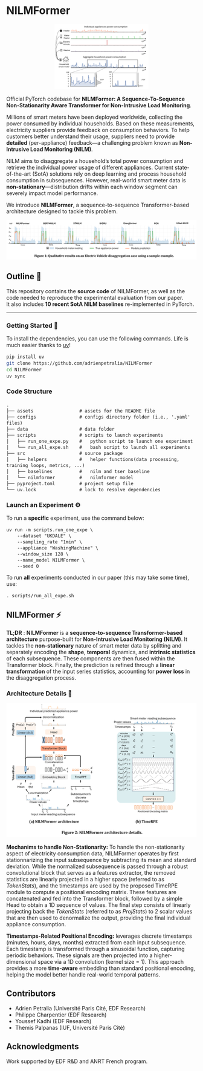 # NILMFormer

<p align="center">
    <img width="250" src="https://github.com/adrienpetralia/NILMFormer/blob/main/assets/intro.png" alt="Intro image">
</p>



Official PyTorch codebase for **NILMFormer: A Sequence-To-Sequence Non-Stationarity Aware Transformer for Non-Intrusive Load Monitoring**.

Millions of smart meters have been deployed worldwide, collecting the power consumed by individual households. Based on these measurements, electricity suppliers provide feedback on consumption behaviors. To help customers better understand their usage, suppliers need to provide **detailed** (per-appliance) feedback—a challenging problem known as **Non-Intrusive Load Monitoring (NILM)**.

NILM aims to disaggregate a household’s total power consumption and retrieve the individual power usage of different appliances. Current state-of-the-art (SotA) solutions rely on deep learning and process household consumption in subsequences. However, real-world smart meter data is **non-stationary**—distribution drifts within each window segment can severely impact model performance.

We introduce **NILMFormer**, a sequence-to-sequence Transformer-based architecture designed to tackle this problem.

<p align="center">
    <img width="700" src="https://github.com/adrienpetralia/NILMFormer/blob/main/assets/results_sample.png" alt="Results sample">
</p>



## Outline 📝

This repository contains the **source code** of NILMFormer, as well as the code needed to reproduce the experimental evaluation from our paper.  
It also includes **10 recent SotA NILM baselines** re-implemented in PyTorch.

---

### Getting Started 🚀

To install the dependencies, you can use the following commands. Life is much easier thanks to [uv](https://astral.sh/blog/uv)!

```bash
pip install uv
git clone https://github.com/adrienpetralia/NILMFormer
cd NILMFormer
uv sync
```


### Code Structure

```
.
├── assets                 # assets for the README file 
├── configs                # configs directory folder (i.e., '.yaml' files)
├── data                   # data folder
├── scripts                # scripts to launch experiments
│   ├── run_one_expe.py    #   python script to launch one experiment
│   └── run_all_expe.sh    #   bash script to launch all experiments
├── src                    # source package
│   ├── helpers            #   helper functions(data processing, training loops, metrics, ...)
│   ├── baselines          #   nilm and tser baseline
│   └── nilmformer         #   nilmformer model
├── pyproject.toml         # project setup file
└── uv.lock                # lock to resolve dependencies
```

### Launch an Experiment ⚙️

To run a **specific** experiment, use the command below:
```
uv run -m scripts.run_one_expe \
    --dataset "UKDALE" \
    --sampling_rate "1min" \
    --appliance "WashingMachine" \
    --window_size 128 \
    --name_model NILMFormer \
    --seed 0
```

To run **all** experiments conducted in our paper (this may take some time), use:
```
. scripts/run_all_expe.sh
```

## NILMFormer ⚡

**TL;DR** : **NILMFormer** is a **sequence-to-sequence Transformer-based architecture** purpose-built for **Non-Intrusive Load Monitoring (NILM)**. It tackles the **non-stationary** nature of smart meter data by splitting and separately encoding the **shape**, **temporal** dynamics, and **intrinsic statistics** of each subsequence. These components are then fused within the Transformer block. Finally, the prediction is refined through a **linear transformation** of the input series statistics, accounting for **power loss** in the disaggregation process.

### Architecture Details 🔎

<p align="center">
    <img width="600" src="https://github.com/adrienpetralia/NILMFormer/blob/main/assets/nilmformer_details.png" alt="NILMFormer">
</p>

**Mechanims to handle Non-Stationarity:** To handle the non-stationarity aspect of electricity consumption data, NILMFormer operates by first stationnarizing the input subsequence by subtracting its mean and standard deviation.
While the normalized subsequence is passed through a robust convolutional block that serves as a features extractor, the removed statistics are linearly projected in a higher space (referred to as *TokenStats*), and the timestamps are used by the proposed TimeRPE module to compute a positional encoding matrix.
These features are concatenated and fed into the Transformer block, followed by a simple Head to obtain a 1D sequence of values.
The final step consists of linearly projecting back the *TokenStats* (referred to as *ProjStats*) to 2 scalar values that are then used to denormalize the output, providing the final individual appliance consumption.

**Timestamps-Related Positional Encoding:** leverages discrete timestamps (minutes, hours, days, months) extracted from each input subsequence. Each timestamp is transformed through a sinusoidal function, capturing periodic behaviors. 
These signals are then projected into a higher-dimensional space via a 1D convolution (kernel size = 1). 
This approach provides a more **time-aware** embedding than standard positional encoding, helping the model better handle real-world temporal patterns. 


## Contributors

* Adrien Petralia (Université Paris Cité, EDF Research)
* Philippe Charpentier (EDF Research)
* Youssef Kadhi (EDF Research)
* Themis Palpanas (IUF, Université Paris Cité) 


## Acknowledgments

Work supported by EDF R&D and ANRT French program.
